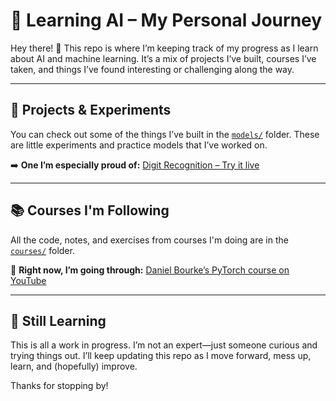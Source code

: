 # 🧠 Learning AI – My Personal Journey

Hey there! 👋
This repo is where I’m keeping track of my progress as I learn about AI and machine learning. It’s a mix of projects I’ve built, courses I’ve taken, and things I’ve found interesting or challenging along the way.

---

## 🧪 Projects & Experiments

You can check out some of the things I’ve built in the [`models/`](https://github.com/daidan3k/LearningAI/tree/main/models) folder. These are little experiments and practice models that I’ve worked on.

➡️ **One I’m especially proud of:**
[Digit Recognition – Try it live](https://daidan3k-digitrecon.streamlit.app/)

---

## 📚 Courses I'm Following

All the code, notes, and exercises from courses I'm doing are in the [`courses/`](https://github.com/daidan3k/LearningAI/tree/main/courses) folder.

🎥 **Right now, I’m going through:**
[Daniel Bourke’s PyTorch course on YouTube](https://www.youtube.com/watch?v=Z_ikDlimN6A&list=PLaliG-fEWQsa7W3y2LpM214kq428vc90V&index=16)

---

## 🔄 Still Learning

This is all a work in progress. I’m not an expert—just someone curious and trying things out. I’ll keep updating this repo as I move forward, mess up, learn, and (hopefully) improve.

Thanks for stopping by!
